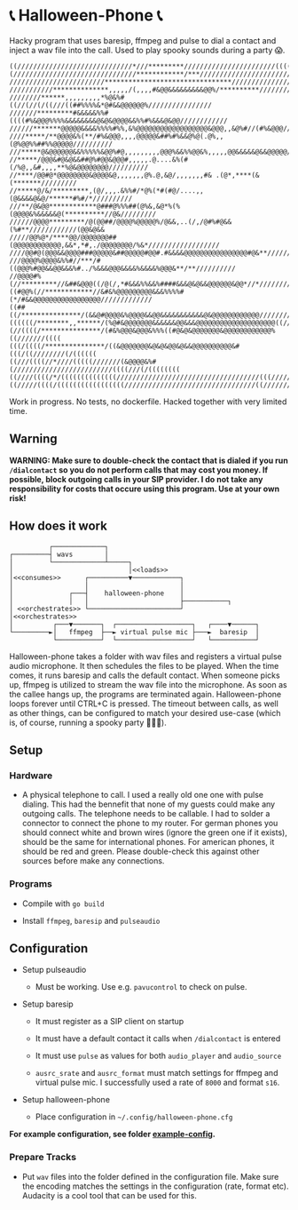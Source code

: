 # 📞 Halloween-Phone 📞
Hacky program that uses baresip, ffmpeg and pulse to dial a contact and inject a wav file into the call. Used to play spooky sounds during a party 😱.

```
((/////////////////////////////*///*********///////////////////////(((((((((((((
(///////////////////////////////************/***////////////////////////((((((((
////////////////////////********************************///////////////////////(
///////////**************,,,,,/(,,,,#&@@&&&&&&&&&@@%/**********/////////////////
////////******,,,,,,,,,*%@&%#((//(//(/((///((##%%%%&*@#&&@@@@@@%////////////////
///////*********#&&&&&%%#((((#%&@@@%%%%&&&&&&&&@&@&@@@@&&%%#%&&&@&@@////////////
//////*******@@@@@&&&&%%%%#%%,&%@@@@@@@@@@@@@@@@@@&@@@,,&@%#//(#%&@@@///////////
////*****/**@@@@&%(**/#%&@@@,,,,@@@@@&##%#%&&@%@(.@%,,(@%@@%%##%%@@@@@//////////
///*****@&@@@@@@&&%%%%%&@@%#@,,,,,,,,,@@@%&&%%@@&%,,,,,@@&&&&&@&&@@@@@//////////
//*****/@@@&#@&@&&##@%#@@&@@@#,,,,,.@....&%(#(/%@,,&#,,,,**%@&@@@@@@@@//////////
//****/@@#@*@@@@@@@@&@@@@&@,,,,,,,@%.@,&@/,,,,,,,#& .(@*,****(&(*******/////////
//*****@/&/*********,(@/,,,.&%%#/*@%(*#(#@/....,,(@&&&&@&@/******#%#/*//////////
///**/@&@@************@###@%%%##(@%&,&@*%(%(@@@@&%&&&&&@(**********//@&/////////
//////@@@@*********/@(@@##/@@@@%@@@@@%/@&&,..(/,/@#%#@&&(%#**////////////(@@&@&&
/////@@%@*/****@@/@@@@@@@##(@@@@@@@@@@@@,&&*,*#,./@@@@@@@@/%&*//////////////////
////@@#@(@@@&&@@@@###@@@@@&##@@@@@#@@#.#&&&&@@@@@@@@@@@@@@@@#@&**////////////(((
///@@@@%@@@@&%%#//***/#((@@@%#@@&&@@&&&%#../%&&&@@@&&&&%&&&&%@@@&**/**//////////
//@@@@#%(//*********//&##&@@@((/@(/,*#&&&%%&&%####&&&@&@&&@@@@@@&@@*//*/////////
((#@@%(//************//&#&%@@@@@@@@@&&&%%%%#(*/#&&@@@@@@@@@@@@@@@@@/////////////
((##((/***************/(&&@#@@@@&%@@@@&&@@&&&&&&&&&&&@&@@@@@@@@@@@@/////////////
((((((/********,,******/(%@#&@@@@@@@&&&&&&@@&&&@@@@@@@@@@@@@@@@@@@@((///////////
(//((((/***************/(#&%@@@&@@@&%%%((#@&@&@@@@@@@&@@@@@@@@@@@@%((///////((((
(((/((((/***************/((&@@@@@@@&@&@&@@&@&&@@@@@@@@@@&#(((/((////////(/((((((
((///((((//*////(((((///////(&@@@@&%#(/////////////////////////((((///(/((((((((
((////((((/*/((((((((((((((////////////////////////////////////(((/////(((((((((
((/////((((/(((((((((((((((((/////////////////////////////////((///////(((((((((
```

Work in progress. No tests, no dockerfile. Hacked together with very limited
time.


## Warning

**WARNING: Make sure to double-check the contact that is dialed if you run
`/dialcontact` so you do not perform calls that may cost you money. If
possible, block outgoing calls in your SIP provider. I do not take any
responsibility for costs that occure using this program. Use at your own risk!**

## How does it work

```
          ┌─────────────┐
┌─────────┤ wavs        │
│         └─────────────┴─────┐
│                             │<<loads>>
│<<consumes>>      ┌──────────▼────────────┐
│                  │                       │
│              ┌───┤    halloween-phone    │
│              │   │                       ├───────────┐
│ <<orchestrates>> └───────────────────────┘           │<<orchestrates>>
│          ┌───▼───────┐  ┌───────────────────┐   ┌────▼──────┐
└─────────►│   ffmpeg  ├──► virtual pulse mic ├───►  baresip  │
           └───────────┘  └───────────────────┘   └───────────┘
```

Halloween-phone takes a folder with wav files and registers a virtual pulse audio microphone. It then schedules the files to be played. When the time comes, it runs baresip and calls the default contact. When someone picks up, ffmpeg is utilized to stream the wav file into the microphone. As soon as the callee hangs up, the programs are terminated again. Halloween-phone loops forever until CTRL+C is pressed. The timeout between calls, as well as other things, can be configured to match your desired use-case (which is, of course, running a spooky party 🎉🎉🎉).

## Setup

### Hardware

* A physical telephone to call. I used a really old one one with pulse dialing. This had the bennefit that none of my guests could make any outgoing calls. The telephone needs to be callable. I had to solder a connector to connect the phone to my router. For german phones you should connect white and brown wires (ignore the green one if it exists), should be the same for international phones. For american phones, it should be red and green. Please double-check this against other sources before make any connections.

### Programs

* Compile with `go build`

* Install `ffmpeg`, `baresip` and `pulseaudio`

## Configuration

* Setup pulseaudio

    * Must be working. Use e.g. `pavucontrol` to check on pulse. 

* Setup baresip

    * It must register as a SIP client on startup

    * It must have a default contact it calls when `/dialcontact` is entered

    * It must use `pulse` as values for both `audio_player` and `audio_source` 

    * `ausrc_srate` and `ausrc_format` must match settings for ffmpeg and virtual pulse mic. I successfully used a rate of `8000` and format `s16`. 


* Setup halloween-phone

    * Place configuration in `~/.config/halloween-phone.cfg`

**For example configuration, see folder [example-config](https://github.com/holgerjh/halloween-phone/tree/main/example-config).**


### Prepare Tracks

* Put `wav` files into the folder defined in the configuration file. Make sure the encoding matches the settings in the configuration (rate, format etc). Audacity is a cool tool that can be used for this.
